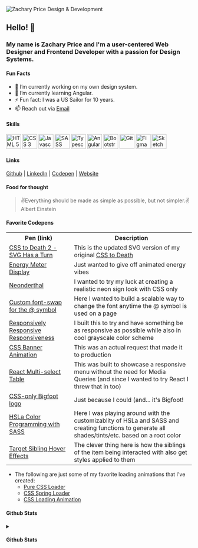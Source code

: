 ![Zachary Price Design & Development](https://user-images.githubusercontent.com/870971/194938740-1a6fa24f-10ab-4ad6-aa87-1c6edfe37cf7.png)

## Hello! 👋
### My name is Zachary Price and I'm a user-centered Web Designer and Frontend Developer with a passion for Design Systems.

#### Fun Facts
- 🔭 I’m currently working on my own design system. 
- 🌱 I’m currently learning Angular.
- ⚡ Fun fact: I was a US Sailor for 10 years.
- 📫 Reach out via [Email](mailto:hello@zachary-price.com)

#### Skills
<p align="left">
  <img src="https://cdn.jsdelivr.net/gh/devicons/devicon/icons/html5/html5-original.svg" alt="HTML 5" width="40" height="40" />
  <img src="https://cdn.jsdelivr.net/gh/devicons/devicon/icons/css3/css3-original.svg" alt="CSS 3" width="40" height="40" />
  <img src="https://cdn.jsdelivr.net/gh/devicons/devicon/icons/javascript/javascript-original.svg" alt="Javascript" width="40" height="40" />
  <img src="https://cdn.jsdelivr.net/gh/devicons/devicon/icons/sass/sass-original.svg" alt="SASS" width="40" height="40" />
  <img src="https://cdn.jsdelivr.net/gh/devicons/devicon/icons/typescript/typescript-original.svg" alt="Typescript" width="40" height="40" />
  <img src="https://cdn.jsdelivr.net/gh/devicons/devicon/icons/angularjs/angularjs-original.svg" alt="Angular" width="40" height="40" />
  <img src="https://cdn.jsdelivr.net/gh/devicons/devicon/icons/bootstrap/bootstrap-original.svg" alt="Bootstrap" width="40" height="40" />
  <img src="https://cdn.jsdelivr.net/gh/devicons/devicon/icons/git/git-original.svg" alt="Git" width="40" height="40" />
  <img src="https://cdn.jsdelivr.net/gh/devicons/devicon/icons/figma/figma-original.svg" alt="Figma" width="40" height="40" />
  <img src="https://cdn.jsdelivr.net/gh/devicons/devicon/icons/sketch/sketch-original.svg" alt="Sketch" width="40" height="40" />
</p>

#### Links
<p align="left">
  <a href="https://github.com/zacharyprice">Github</a> | <a href="https://www.linkedin.com/in/zachary-price/">LinkedIn</a> | <a href="https://codepen.io/zachary_price">Codepen</a> | <a href="https://zachary-price.com">Website</a>
</p>

#### Food for thought
> ✌Everything should be made as simple as possible, but not simpler.✌
> Albert Einstein

#### Favorite Codepens
<table>
    <tr>
        <th>Pen (link)</th>
        <th>Description</th>
    </tr>
    <tr>
        <td><a href="https://codepen.io/zachary_price/pen/ZwjgBp">CSS to Death 2 - SVG Has a Turn</a></td>
        <td>This is the updated SVG version of my original <a href="https://codepen.io/zachary_price/pen/yNqPWJ">CSS to Death</a></td>
    </tr>
    <tr>
        <td><a href="https://codepen.io/zachary_price/pen/ZEEZYOQ">Energy Meter Display</a></td>
        <td>Just wanted to give off animated energy vibes</td>
    </tr>
    <tr>
        <td><a href="https://codepen.io/zachary_price/pen/obmwaQ">Neonderthal</a></td>
        <td>I wanted to try my luck at creating a realistic neon sign look with CSS only</td>
    </tr>
        <tr>
        <td><a href="https://codepen.io/zachary_price/pen/aqXNme">Custom font-swap for the @ symbol</a></td>
        <td>Here I wanted to build a scalable way to change the font anytime the @ symbol is used on a page</td>
    </tr>
        <tr>
        <td><a href="https://codepen.io/zachary_price/pen/oLqrzb">Responsively Responsive Responsiveness</a></td>
        <td>I built this to try and have something be as responsive as possible while also in cool grayscale color scheme</td>
    </tr>
        <tr>
        <td><a href="https://codepen.io/zachary_price/pen/vYxLRov">CSS Banner Animation</a></td>
        <td>This was an actual request that made it to production</td>
    </tr>
        <tr>
        <td><a href="https://codepen.io/zachary_price/pen/NLWjqx">React Multi-select Table</a></td>
        <td>This was built to showcase a responsive menu without the need for Media Queries (and since I wanted to try React I threw that in too)</td>
    </tr>
        <tr>
        <td><a href="https://codepen.io/zachary_price/pen/yEVNYQ">CSS-only Bigfoot logo</a></td>
        <td>Just because I could (and... it's Bigfoot!</td>
    </tr>
        <tr>
        <td><a href="https://codepen.io/zachary_price/pen/oVzxNm">HSLa Color Programming with SASS</a></td>
        <td>Here I was playing around with the customizablity of HSLa and SASS and creating functions to generate all shades/tints/etc. based on a root color</td>
    </tr>
        <tr>
        <td><a href="https://codepen.io/zachary_price/pen/VNBVye">Target Sibling Hover Effects</a></td>
        <td>The clever thing here is how the siblings of the item being interacted with also get styles applied to them</td>
</table>

- The following are just some of my favorite loading animations that I've created:
    - [Pure CSS Loader](https://codepen.io/zachary_price/pen/QQOKJx)
    - [CSS Spring Loader](https://codepen.io/zachary_price/pen/XWdyZqL)
    - [CSS Loading Animation](https://codepen.io/zachary_price/pen/GRjQEmo)

#### Github Stats
<details>
<summary><h4>Github Stats</h4></summary>
[![Top Langs](https://github-readme-stats.vercel.app/api/top-langs/?username=zacharyprice)](https://github.com/anuraghazra/github-readme-stats)
![Profile views](https://gpvc.arturio.dev/zacharyprice)
</details>
